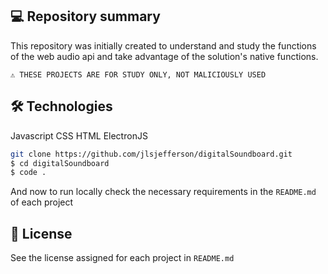 ## 💻 Repository summary

This repository was initially created to understand and study the functions of the web audio api and take advantage of the solution's native functions.

```text
⚠ THESE PROJECTS ARE FOR STUDY ONLY, NOT MALICIOUSLY USED
```

## 🛠 Technologies

Javascript
CSS
HTML
ElectronJS

```bash
git clone https://github.com/jlsjefferson/digitalSoundboard.git
$ cd digitalSoundboard
$ code .
```

And now to run locally check the necessary requirements in the `README.md` of each project

## 📖 License

See the license assigned for each project in `README.md`
